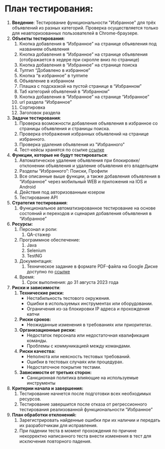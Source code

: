 # План тестирования:

1. **Введение**: Тестирование функциональности "Избранное" для трёх объявлений из разных категорий. Проверка осуществляется только для неавторизованных пользователей в Chrome-браузере.
2. **Объекты тестирования**: 
    1. Кнопка добавления в “Избранное” на странице объявления под названием объявления
    2. Кнопка добавления в “Избранное” на странице объявления (отображается в хедере при скролле вниз по странице)
    3. Кнопка добавления в “Избранное” на странице поиска 
    4. Тултип “Добавлено в избранное”
    5. Кнопка “в избранное” в тултипе
    6. Объявление в избранном 
    7. Плашка с подсказкой на пустой странице в “Избранном”
    8. Таб категорий объявлений в “Избранном”
    9. Кнопка добавления в “Избранное” на странице “Избранное”
    10. url раздела “Избранное”
    11. Сортировка
    12. Заголовок раздела
3. **Задачи тестирования**: 
    1. Проверка возможности добавления объявления в избранное со страницы объявления и страницы поиска.
    2. Проверка отображения избранных объявлений на странице избранного.
    3. Проверка удаления объявления из "Избранного"
    4. Тест-кейсы хранятся по ссылке [ссылке](https://github.com/Doma-Sapiens/test-web/blob/master/TestCases.md)
4. **Функции, которые не будут тестироваться**:
    1. Автоматическое удаление объявления при блокировке/отклонении объявления и удаление объявления его владельцем
    2. Разделы “Избранного”: Поиски, Профили
    3. Все описанные выше функции, а также добавления объявления в “Избранное” через мобильный WEB и приложения на IOS и Android
    4. Действия под авторизованным юзером
    5. Тестирование API
5. **Стратегия тестирования**:
    1. Функциональное автоматизированное тестирование на основе состояний и переходов и сценария добавления объявления в “Избранное”
6. **Ресурсы:**
    1. Персонал и роли:
        1. QA-стажер
    2. Программное обеспечение:
        1. Java
        2. Selenium 
        3. TestNG
    3. Документация:
        1. Техническое задание в формате PDF-файла на Google Диске доступно по [ссылке](https://drive.google.com/file/d/1rChPu0oRy6o7bfmDc2dp4eP73RioC5W5/view)
    4. Время:
        1. Срок выполнения: до 31 августа 2023 года
7. **Риски и зависимости**: 
    1. **Технические риски:**
        - Нестабильность тестового окружения.
        - Ошибки в используемых инструментах или оборудовании.
        - Ограничения из-за блокировки IP адреса и прохождения капчи
    2. **Риски сроков:**
        - Неожиданные изменения в требованиях или приоритетах.
    3. **Организационные риски:**
        - Недостаток персонала или недостаточная квалификация команды.
        - Проблемы с коммуникацией между командами.
    4. **Риски качества:**
        - Неполнота или неясность тестовых требований.
        - Ошибки в тестовых случаях или процедурах.
        - Недостаточное покрытие тестами.
    5. **Зависимости от третьих сторон:**
        - Санкционная политика влияющие на используемые инструменты
8. **Критерии начала и завершения:**
    1. Тестирование начнется после подготовки всех необходимых ресурсов.
    2. Тестирование завершится после отказа от регрессионного тестирования реализованной функциональности “Избранное”
9. **План обработки отклонений:**
    1. Зарегистрировать найденные ошибки при их наличии и передать их разработчикам для исправления.
    2. При падении теста в момент прохождения по причине некорректно написанного теста внести изменения в тест для исключения повторного падения.
